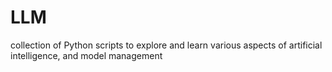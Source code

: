 # LLM

collection of Python scripts to explore and learn various aspects of artificial intelligence, and model management
